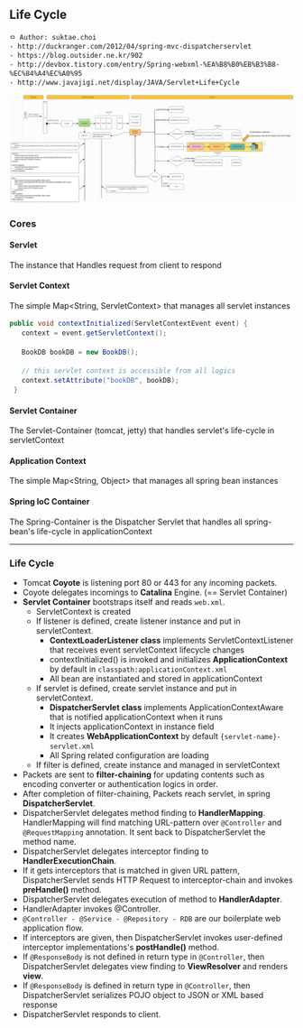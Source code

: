 ## Life Cycle

```
ㅁ Author: suktae.choi
- http://duckranger.com/2012/04/spring-mvc-dispatcherservlet
- https://blog.outsider.ne.kr/902
- http://devbox.tistory.com/entry/Spring-webxml-%EA%B8%B0%EB%B3%B8-%EC%84%A4%EC%A0%95
- http://www.javajigi.net/display/JAVA/Servlet+Life+Cycle
```

<img src="images/Screen%20Shot%202017-06-17%20at%2017.19.48.png">

### Cores
#### Servlet
The instance that Handles request from client to respond

#### Servlet Context
The simple Map<String, ServletContext> that manages all servlet instances

```java
public void contextInitialized(ServletContextEvent event) {
   context = event.getServletContext();

   BookDB bookDB = new BookDB();

   // this servlet context is accessible from all logics
   context.setAttribute("bookDB", bookDB);
 }
```

#### Servlet Container
The Servlet-Container (tomcat, jetty) that handles servlet's life-cycle in servletContext

#### Application Context
The simple Map<String, Object> that manages all spring bean instances

#### Spring IoC Container
The Spring-Container is the Dispatcher Servlet that handles all spring-bean's life-cycle in applicationContext

***

### Life Cycle
- Tomcat **Coyote** is listening port 80 or 443 for any incoming packets.
- Coyote delegates incomings to **Catalina** Engine. (== Servlet Container)
- **Servlet Container** bootstraps itself and reads `web.xml`.
  - ServletContext is created
  - If listener is defined, create listener instance and put in servletContext.
    - **ContextLoaderListener class** implements ServletContextListener that receives event servletContext lifecycle changes
    - contextInitialized() is invoked and initializes **ApplicationContext** by default in `classpath:applicationContext.xml`
    - All bean are instantiated and stored in applicationContext
  - If servlet is defined, create servlet instance and put in servletContext.
    - **DispatcherServlet class** implements ApplicationContextAware that is notified applicationContext when it runs
    - It injects applicationContext in instance field
    - It creates **WebApplicationContext** by default `{servlet-name}-servlet.xml`
    - All Spring related configuration are loading
  - If filter is defined, create instance and managed in servletContext
- Packets are sent to **filter-chaining** for updating contents such as encoding converter or authentication logics in order.
- After completion of filter-chaining, Packets reach servlet, in spring **DispatcherServlet**.
- DispatcherServlet delegates method finding to **HandlerMapping**. HandlerMapping will find matching URL-pattern over `@Controller` and `@RequestMapping` annotation. It sent back to DispatcherServlet the method name.
- DispatcherServlet delegates interceptor finding to **HandlerExecutionChain**.
- If it gets interceptors that is matched in given URL pattern, DispatcherServlet sends HTTP Request to interceptor-chain and invokes **preHandle()** method.
- DispatcherServlet delegates execution of method to **HandlerAdapter**.
- HandlerAdapter invokes @Controller.
- `@Controller - @Service - @Repository - RDB` are our boilerplate web application flow.
- If interceptors are given, then DispatcherServlet invokes user-defined interceptor implementations's **postHandle()** method.
- If `@ResponseBody` is not defined in return type in `@Controller`, then DispatcherServlet delegates view finding to **ViewResolver** and renders **view**.
- If `@ResponseBody` is defined in return type in `@Controller`, then DispatcherServlet serializes POJO object to JSON or XML based response
- DispatcherServlet responds to client.
